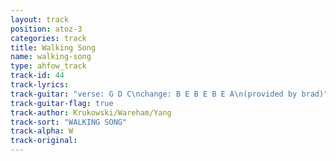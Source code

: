 ```yaml
---
layout: track
position: atoz-3
categories: track
title: Walking Song
name: walking-song
type: ahfow_track
track-id: 44
track-lyrics: 
track-guitar: "verse: G D C\nchange: B E B E B E A\n(provided by brad)"
track-guitar-flag: true
track-author: Krukowski/Wareham/Yang
track-sort: "WALKING SONG"
track-alpha: W
track-original: 
---
```

